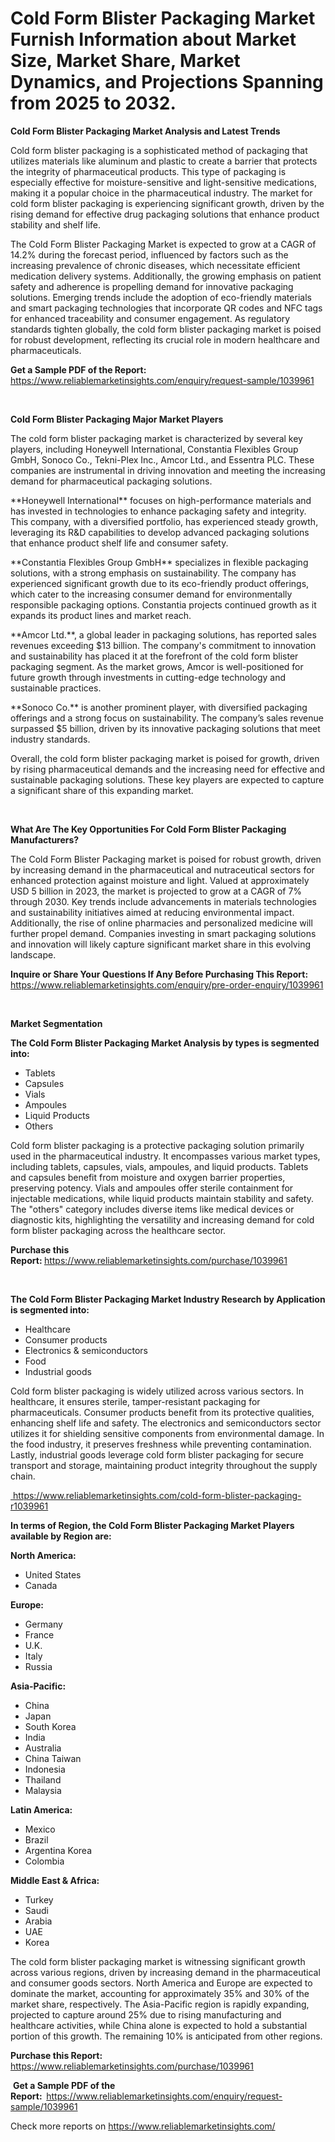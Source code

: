 <p><h1>Cold Form Blister Packaging Market Furnish Information about Market Size, Market Share, Market Dynamics, and Projections Spanning from 2025 to 2032.</h1></p><p><strong>Cold Form Blister Packaging Market Analysis and Latest Trends</strong></p>
<p><p>Cold form blister packaging is a sophisticated method of packaging that utilizes materials like aluminum and plastic to create a barrier that protects the integrity of pharmaceutical products. This type of packaging is especially effective for moisture-sensitive and light-sensitive medications, making it a popular choice in the pharmaceutical industry. The market for cold form blister packaging is experiencing significant growth, driven by the rising demand for effective drug packaging solutions that enhance product stability and shelf life.</p><p>The Cold Form Blister Packaging Market is expected to grow at a CAGR of 14.2% during the forecast period, influenced by factors such as the increasing prevalence of chronic diseases, which necessitate efficient medication delivery systems. Additionally, the growing emphasis on patient safety and adherence is propelling demand for innovative packaging solutions. Emerging trends include the adoption of eco-friendly materials and smart packaging technologies that incorporate QR codes and NFC tags for enhanced traceability and consumer engagement. As regulatory standards tighten globally, the cold form blister packaging market is poised for robust development, reflecting its crucial role in modern healthcare and pharmaceuticals.</p></p>
<p><strong>Get a Sample PDF of the Report:&nbsp;</strong> <a href="https://www.reliablemarketinsights.com/enquiry/request-sample/1039961?utm_campaign=2717&utm_medium=2&utm_source=Github&utm_content=ia&utm_term=02042025&utm_id=cold-form-blister-packaging">https://www.reliablemarketinsights.com/enquiry/request-sample/1039961</a></p>
<p>&nbsp;</p>
<p><strong>Cold Form Blister Packaging Major Market Players</strong></p>
<p><p>The cold form blister packaging market is characterized by several key players, including Honeywell International, Constantia Flexibles Group GmbH, Sonoco Co., Tekni-Plex Inc., Amcor Ltd., and Essentra PLC. These companies are instrumental in driving innovation and meeting the increasing demand for pharmaceutical packaging solutions.</p><p>**Honeywell International** focuses on high-performance materials and has invested in technologies to enhance packaging safety and integrity. This company, with a diversified portfolio, has experienced steady growth, leveraging its R&D capabilities to develop advanced packaging solutions that enhance product shelf life and consumer safety.</p><p>**Constantia Flexibles Group GmbH** specializes in flexible packaging solutions, with a strong emphasis on sustainability. The company has experienced significant growth due to its eco-friendly product offerings, which cater to the increasing consumer demand for environmentally responsible packaging options. Constantia projects continued growth as it expands its product lines and market reach.</p><p>**Amcor Ltd.**, a global leader in packaging solutions, has reported sales revenues exceeding $13 billion. The company's commitment to innovation and sustainability has placed it at the forefront of the cold form blister packaging segment. As the market grows, Amcor is well-positioned for future growth through investments in cutting-edge technology and sustainable practices.</p><p>**Sonoco Co.** is another prominent player, with diversified packaging offerings and a strong focus on sustainability. The company’s sales revenue surpassed $5 billion, driven by its innovative packaging solutions that meet industry standards.</p><p>Overall, the cold form blister packaging market is poised for growth, driven by rising pharmaceutical demands and the increasing need for effective and sustainable packaging solutions. These key players are expected to capture a significant share of this expanding market.</p></p>
<p>&nbsp;</p>
<p><strong>What Are The Key Opportunities For Cold Form Blister Packaging Manufacturers?</strong></p>
<p><p>The Cold Form Blister Packaging market is poised for robust growth, driven by increasing demand in the pharmaceutical and nutraceutical sectors for enhanced protection against moisture and light. Valued at approximately USD 5 billion in 2023, the market is projected to grow at a CAGR of 7% through 2030. Key trends include advancements in materials technologies and sustainability initiatives aimed at reducing environmental impact. Additionally, the rise of online pharmacies and personalized medicine will further propel demand. Companies investing in smart packaging solutions and innovation will likely capture significant market share in this evolving landscape.</p></p>
<p><strong>Inquire or Share Your Questions If Any Before Purchasing This Report:</strong> <a href="https://www.reliablemarketinsights.com/enquiry/pre-order-enquiry/1039961?utm_campaign=2717&utm_medium=2&utm_source=Github&utm_content=ia&utm_term=02042025&utm_id=cold-form-blister-packaging">https://www.reliablemarketinsights.com/enquiry/pre-order-enquiry/1039961</a></p>
<p>&nbsp;</p>
<p><strong>Market Segmentation</strong></p>
<p><strong>The Cold Form Blister Packaging Market Analysis by types is segmented into:</strong></p>
<p><ul><li>Tablets</li><li>Capsules</li><li>Vials</li><li>Ampoules</li><li>Liquid Products</li><li>Others</li></ul></p>
<p><p>Cold form blister packaging is a protective packaging solution primarily used in the pharmaceutical industry. It encompasses various market types, including tablets, capsules, vials, ampoules, and liquid products. Tablets and capsules benefit from moisture and oxygen barrier properties, preserving potency. Vials and ampoules offer sterile containment for injectable medications, while liquid products maintain stability and safety. The "others" category includes diverse items like medical devices or diagnostic kits, highlighting the versatility and increasing demand for cold form blister packaging across the healthcare sector.</p></p>
<p><strong>Purchase this Report:&nbsp;</strong><a href="https://www.reliablemarketinsights.com/purchase/1039961?utm_campaign=2717&utm_medium=2&utm_source=Github&utm_content=ia&utm_term=02042025&utm_id=cold-form-blister-packaging">https://www.reliablemarketinsights.com/purchase/1039961</a></p>
<p>&nbsp;</p>
<p><strong>The Cold Form Blister Packaging Market Industry Research by Application is segmented into:</strong></p>
<p><ul><li>Healthcare</li><li>Consumer products</li><li>Electronics & semiconductors</li><li>Food</li><li>Industrial goods</li></ul></p>
<p><p>Cold form blister packaging is widely utilized across various sectors. In healthcare, it ensures sterile, tamper-resistant packaging for pharmaceuticals. Consumer products benefit from its protective qualities, enhancing shelf life and safety. The electronics and semiconductors sector utilizes it for shielding sensitive components from environmental damage. In the food industry, it preserves freshness while preventing contamination. Lastly, industrial goods leverage cold form blister packaging for secure transport and storage, maintaining product integrity throughout the supply chain.</p></p>
<p><a href="https://www.reliablemarketinsights.com/cold-form-blister-packaging-r1039961?utm_campaign=2717&utm_medium=2&utm_source=Github&utm_content=ia&utm_term=02042025&utm_id=cold-form-blister-packaging">&nbsp;https://www.reliablemarketinsights.com/cold-form-blister-packaging-r1039961</a></p>
<p><strong>In terms of Region, the Cold Form Blister Packaging Market Players available by Region are:</strong></p>
<p>
    <p> <strong> North America: </strong>
        <ul>
            <li>United States</li>
            <li>Canada</li>
        </ul>
        </p> 
    <p> <strong> Europe: </strong>
        <ul>
            <li>Germany</li>
            <li>France</li>
            <li>U.K.</li>
            <li>Italy</li>
            <li>Russia</li>
        </ul>
        </p> 
    <p> <strong> Asia-Pacific: </strong>
        <ul>
            <li>China</li>
            <li>Japan</li>
            <li>South Korea</li>
            <li>India</li>
            <li>Australia</li>
            <li>China Taiwan</li>
            <li>Indonesia</li>
            <li>Thailand</li>
            <li>Malaysia</li>
        </ul>
        </p> 
    <p> <strong> Latin America: </strong>
        <ul>
            <li>Mexico</li>
            <li>Brazil</li>
            <li>Argentina Korea</li>
            <li>Colombia</li>
        </ul>
        </p> 
    <p> <strong> Middle East & Africa: </strong>
        <ul>
            <li>Turkey</li>
            <li>Saudi</li>
            <li>Arabia</li>
            <li>UAE</li>
            <li>Korea</li>
        </ul>
    </p>
    </p>
<p><p>The cold form blister packaging market is witnessing significant growth across various regions, driven by increasing demand in the pharmaceutical and consumer goods sectors. North America and Europe are expected to dominate the market, accounting for approximately 35% and 30% of the market share, respectively. The Asia-Pacific region is rapidly expanding, projected to capture around 25% due to rising manufacturing and healthcare activities, while China alone is expected to hold a substantial portion of this growth. The remaining 10% is anticipated from other regions.</p></p>
<p><strong>Purchase this Report: </strong><a href="https://www.reliablemarketinsights.com/purchase/1039961?utm_campaign=2717&utm_medium=2&utm_source=Github&utm_content=ia&utm_term=02042025&utm_id=cold-form-blister-packaging">https://www.reliablemarketinsights.com/purchase/1039961</a></p>
<p>&nbsp;<strong>Get a Sample PDF of the Report:&nbsp;&nbsp;</strong><a href="https://www.reliablemarketinsights.com/enquiry/request-sample/1039961?utm_campaign=2717&utm_medium=2&utm_source=Github&utm_content=ia&utm_term=02042025&utm_id=cold-form-blister-packaging">https://www.reliablemarketinsights.com/enquiry/request-sample/1039961</a></p>
<p><strong></strong></p>
<p>Check more reports on <a href="https://www.reliablemarketinsights.com/?utm_campaign=2717&utm_medium=2&utm_source=Github&utm_content=ia&utm_term=02042025&utm_id=cold-form-blister-packaging">https://www.reliablemarketinsights.com/</a></p>